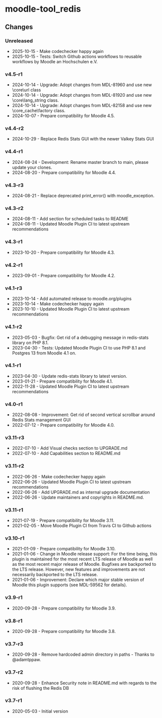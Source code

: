moodle-tool_redis
=================

Changes
-------

### Unreleased

* 2025-10-15 - Make codechecker happy again
* 2025-10-15 - Tests: Switch Github actions workflows to reusable workflows by Moodle an Hochschulen e.V.

### v4.5-r1

* 2024-10-14 - Upgrade: Adopt changes from MDL-81960 and use new \core\url class
* 2024-10-14 - Upgrade: Adopt changes from MDL-81920 and use new \core\lang_string class.
* 2024-10-14 - Upgrade: Adopt changes from MDL-82158 and use new \core_cache\factory class.
* 2024-10-07 - Prepare compatibility for Moodle 4.5.

### v4.4-r2

* 2024-10-29 - Replace Redis Stats GUI with the newer Valkey Stats GUI

### v4.4-r1

* 2024-08-24 - Development: Rename master branch to main, please update your clones.
* 2024-08-20 - Prepare compatibility for Moodle 4.4.

### v4.3-r3

* 2024-08-21 - Replace deprecated print_error() with moodle_exception.

### v4.3-r2

* 2024-08-11 - Add section for scheduled tasks to README
* 2024-08-11 - Updated Moodle Plugin CI to latest upstream recommendations

### v4.3-r1

* 2023-10-20 - Prepare compatibility for Moodle 4.3.

### v4.2-r1

* 2023-09-01 - Prepare compatibility for Moodle 4.2.

### v4.1-r3

* 2023-10-14 - Add automated release to moodle.org/plugins
* 2023-10-14 - Make codechecker happy again
* 2023-10-10 - Updated Moodle Plugin CI to latest upstream recommendations

### v4.1-r2

* 2023-05-03 - Bugfix: Get rid of a debugging message in redis-stats library on PHP 8.1.
* 2023-04-30 - Tests: Updated Moodle Plugin CI to use PHP 8.1 and Postgres 13 from Moodle 4.1 on.

### v4.1-r1

* 2023-04-30 - Update redis-stats library to latest version.
* 2023-01-21 - Prepare compatibility for Moodle 4.1.
* 2022-11-28 - Updated Moodle Plugin CI to latest upstream recommendations

### v4.0-r1

* 2022-08-08 - Improvement: Get rid of second vertical scrollbar around Redis Stats management GUI
* 2022-07-12 - Prepare compatibility for Moodle 4.0.

### v3.11-r3

* 2022-07-10 - Add Visual checks section to UPGRADE.md
* 2022-07-10 - Add Capabilities section to README.md

### v3.11-r2

* 2022-06-26 - Make codechecker happy again
* 2022-06-26 - Updated Moodle Plugin CI to latest upstream recommendations
* 2022-06-26 - Add UPGRADE.md as internal upgrade documentation
* 2022-06-26 - Update maintainers and copyrights in README.md.

### v3.11-r1

* 2021-07-19 - Prepare compatibility for Moodle 3.11.
* 2021-02-05 - Move Moodle Plugin CI from Travis CI to Github actions

### v3.10-r1

* 2021-01-09 - Prepare compatibility for Moodle 3.10.
* 2021-01-06 - Change in Moodle release support:
               For the time being, this plugin is maintained for the most recent LTS release of Moodle as well as the most recent major release of Moodle.
               Bugfixes are backported to the LTS release. However, new features and improvements are not necessarily backported to the LTS release.
* 2021-01-06 - Improvement: Declare which major stable version of Moodle this plugin supports (see MDL-59562 for details).

### v3.9-r1

* 2020-09-28 - Prepare compatibility for Moodle 3.9.

### v3.8-r1

* 2020-09-28 - Prepare compatibility for Moodle 3.8.

### v3.7-r3

* 2020-09-28 - Remove hardcoded admin directory in paths - Thanks to @adamtppaw.

### v3.7-r2

* 2020-09-28 - Enhance Security note in README.md with regards to the risk of flushing the Redis DB

### v3.7-r1

* 2020-05-03 - Initial version

